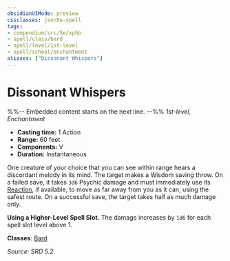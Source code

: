 ```yaml
---
obsidianUIMode: preview
cssclasses: json5e-spell
tags:
- compendium/src/5e/xphb
- spell/class/bard
- spell/level/1st-level
- spell/school/enchantment
aliases: ["Dissonant Whispers"]
---
```

# Dissonant Whispers
%%-- Embedded content starts on the next line. --%%
*1st-level, Enchantment*  

- **Casting time:** 1 Action
- **Range:** 60 feet
- **Components:** V
- **Duration:** Instantaneous

One creature of your choice that you can see within range hears a discordant melody in its mind. The target makes a Wisdom saving throw. On a failed save, it takes `3d6` Psychic damage and must immediately use its [Reaction](rules/variant-rules/reaction-xphb.md), if available, to move as far away from you as it can, using the safest route. On a successful save, the target takes half as much damage only.

**Using a Higher-Level Spell Slot.** The damage increases by `1d6` for each spell slot level above 1.

**Classes**: [Bard](compendium/lists/list-spells-classes-bard.md)

*Source: SRD 5.2*